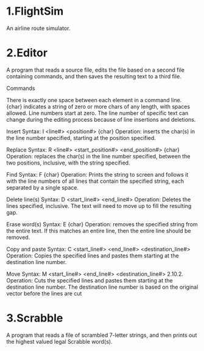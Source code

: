 # 1.FlightSim
An airline route simulator.

# 2.Editor 
A program that reads a source file, edits the file based on a second file containing
commands, and then saves the resulting text to a third file.

Commands

There is exactly one space between each element in a command line.
{char} indicates a string of zero or more chars of any length, with spaces allowed.
Line numbers start at zero. The line number of specific text can change during the editing process because of line
insertions and deletions.

Insert
Syntax: I <line#> <position#> {char}
Operation: inserts the char(s) in the line number specified, starting at the position specified.

Replace
Syntax: R <line#> <start_position#> <end_position#> {char}
Operation: replaces the char(s) in the line number specified, between the two positions, inclusive, with the
string specified.

Find
Syntax: F {char}
Operation: Prints the string to screen and follows it with the line numbers of all lines that contain the
specified string, each separated by a single space.

Delete line(s)
Syntax: D <start_line#> <end_line#>
Operation: Deletes the lines specified, inclusive. The text will need to move up to fill the resulting gap.

Erase word(s)
Syntax: E {char}
Operation: removes the specified string from the entire text. If this matches an entire line, then the entire
line should be removed.

Copy and paste
Syntax: C <start_line#> <end_line#> <destination_line#>
Operation: Copies the specified lines and pastes them starting at the destination line number.

Move
Syntax: M <start_line#> <end_line#> <destination_line#>
2.10.2. Operation: Cuts the specified lines and pastes them starting at the destination line number. The
destination line number is based on the original vector before the lines are cut

# 3.Scrabble
A program that reads a file of scrambled 7-letter strings, and then prints out the highest valued
legal Scrabble word(s).
